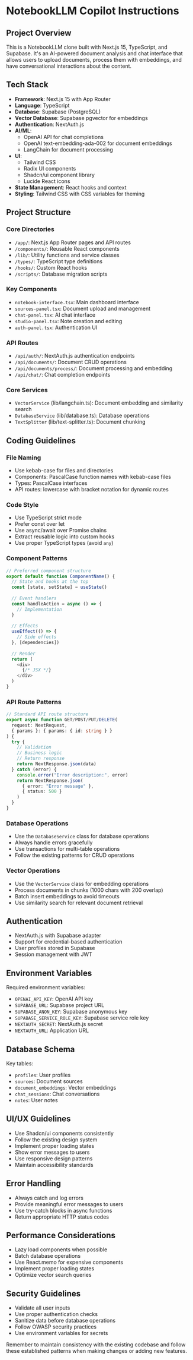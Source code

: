 # NotebookLLM Copilot Instructions

## Project Overview
This is a NotebookLLM clone built with Next.js 15, TypeScript, and Supabase. It's an AI-powered document analysis and chat interface that allows users to upload documents, process them with embeddings, and have conversational interactions about the content.

## Tech Stack
- **Framework**: Next.js 15 with App Router
- **Language**: TypeScript
- **Database**: Supabase (PostgreSQL)
- **Vector Database**: Supabase pgvector for embeddings
- **Authentication**: NextAuth.js
- **AI/ML**: 
  - OpenAI API for chat completions
  - OpenAI text-embedding-ada-002 for document embeddings
  - LangChain for document processing
- **UI**: 
  - Tailwind CSS
  - Radix UI components
  - Shadcn/ui component library
  - Lucide React icons
- **State Management**: React hooks and context
- **Styling**: Tailwind CSS with CSS variables for theming

## Project Structure

### Core Directories
- `/app/`: Next.js App Router pages and API routes
- `/components/`: Reusable React components
- `/lib/`: Utility functions and service classes
- `/types/`: TypeScript type definitions
- `/hooks/`: Custom React hooks
- `/scripts/`: Database migration scripts

### Key Components
- `notebook-interface.tsx`: Main dashboard interface
- `sources-panel.tsx`: Document upload and management
- `chat-panel.tsx`: AI chat interface
- `studio-panel.tsx`: Note creation and editing
- `auth-panel.tsx`: Authentication UI

### API Routes
- `/api/auth/`: NextAuth.js authentication endpoints
- `/api/documents/`: Document CRUD operations
- `/api/documents/process/`: Document processing and embedding
- `/api/chat/`: Chat completion endpoints

### Core Services
- `VectorService` (lib/langchain.ts): Document embedding and similarity search
- `DatabaseService` (lib/database.ts): Database operations
- `TextSplitter` (lib/text-splitter.ts): Document chunking

## Coding Guidelines

### File Naming
- Use kebab-case for files and directories
- Components: PascalCase function names with kebab-case files
- Types: PascalCase interfaces
- API routes: lowercase with bracket notation for dynamic routes

### Code Style
- Use TypeScript strict mode
- Prefer const over let
- Use async/await over Promise chains
- Extract reusable logic into custom hooks
- Use proper TypeScript types (avoid `any`)

### Component Patterns
```typescript
// Preferred component structure
export default function ComponentName() {
  // State and hooks at the top
  const [state, setState] = useState()
  
  // Event handlers
  const handleAction = async () => {
    // Implementation
  }
  
  // Effects
  useEffect(() => {
    // Side effects
  }, [dependencies])
  
  // Render
  return (
    <div>
      {/* JSX */}
    </div>
  )
}
```

### API Route Patterns
```typescript
// Standard API route structure
export async function GET/POST/PUT/DELETE(
  request: NextRequest,
  { params }: { params: { id: string } }
) {
  try {
    // Validation
    // Business logic
    // Return response
    return NextResponse.json(data)
  } catch (error) {
    console.error("Error description:", error)
    return NextResponse.json(
      { error: "Error message" },
      { status: 500 }
    )
  }
}
```

### Database Operations
- Use the `DatabaseService` class for database operations
- Always handle errors gracefully
- Use transactions for multi-table operations
- Follow the existing patterns for CRUD operations

### Vector Operations
- Use the `VectorService` class for embedding operations
- Process documents in chunks (1000 chars with 200 overlap)
- Batch insert embeddings to avoid timeouts
- Use similarity search for relevant document retrieval

## Authentication
- NextAuth.js with Supabase adapter
- Support for credential-based authentication
- User profiles stored in Supabase
- Session management with JWT

## Environment Variables
Required environment variables:
- `OPENAI_API_KEY`: OpenAI API key
- `SUPABASE_URL`: Supabase project URL
- `SUPABASE_ANON_KEY`: Supabase anonymous key
- `SUPABASE_SERVICE_ROLE_KEY`: Supabase service role key
- `NEXTAUTH_SECRET`: NextAuth.js secret
- `NEXTAUTH_URL`: Application URL

## Database Schema
Key tables:
- `profiles`: User profiles
- `sources`: Document sources
- `document_embeddings`: Vector embeddings
- `chat_sessions`: Chat conversations
- `notes`: User notes

## UI/UX Guidelines
- Use Shadcn/ui components consistently
- Follow the existing design system
- Implement proper loading states
- Show error messages to users
- Use responsive design patterns
- Maintain accessibility standards

## Error Handling
- Always catch and log errors
- Provide meaningful error messages to users
- Use try-catch blocks in async functions
- Return appropriate HTTP status codes

## Performance Considerations
- Lazy load components when possible
- Batch database operations
- Use React.memo for expensive components
- Implement proper loading states
- Optimize vector search queries

## Security Guidelines
- Validate all user inputs
- Use proper authentication checks
- Sanitize data before database operations
- Follow OWASP security practices
- Use environment variables for secrets



Remember to maintain consistency with the existing codebase and follow these established patterns when making changes or adding new features.
